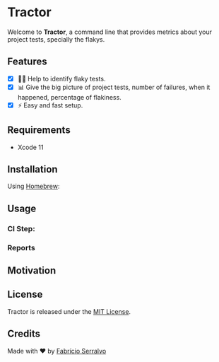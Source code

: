 # Tractor
Welcome to **Tractor**, a command line that provides metrics about your project tests, specially the flakys. 

## Features
- [x] 🕵️‍♂️ Help to identify flaky tests.
- [x] 📊 Give the big picture of project tests, number of failures, when it happened, percentage of flakiness.
- [x] ⚡️ Easy and fast setup.

## Requirements 
- Xcode 11 

## Installation 
Using [Homebrew](http://brew.sh/):

## Usage

### CI Step:

### Reports

## Motivation


## License 
Tractor is released under the [MIT License](https://opensource.org/licenses/MIT).

## Credits
Made with ❤️ by [Fabrício Serralvo](https://twitter.com/serralvo_)
